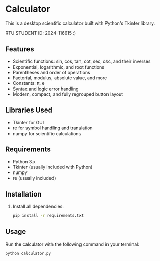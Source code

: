 # Calculator

This is a desktop scientific calculator built with Python's Tkinter library.

RTU STUDENT ID: 2024-116615 :)

## Features
- Scientific functions: sin, cos, tan, cot, sec, csc, and their inverses
- Exponential, logarithmic, and root functions
- Parentheses and order of operations
- Factorial, modulus, absolute value, and more
- Constants: π, e
- Syntax and logic error handling
- Modern, compact, and fully regrouped button layout


## Libraries Used
- Tkinter for GUI
- re for symbol handling and translation
- numpy for scientific calculations

## Requirements
- Python 3.x
- Tkinter (usually included with Python)
- numpy
- re (usually included)

## Installation
1. Install all dependencies:
   ```bash
   pip install -r requirements.txt
   ```

## Usage
Run the calculator with the following command in your terminal:
```
python calculator.py
```

